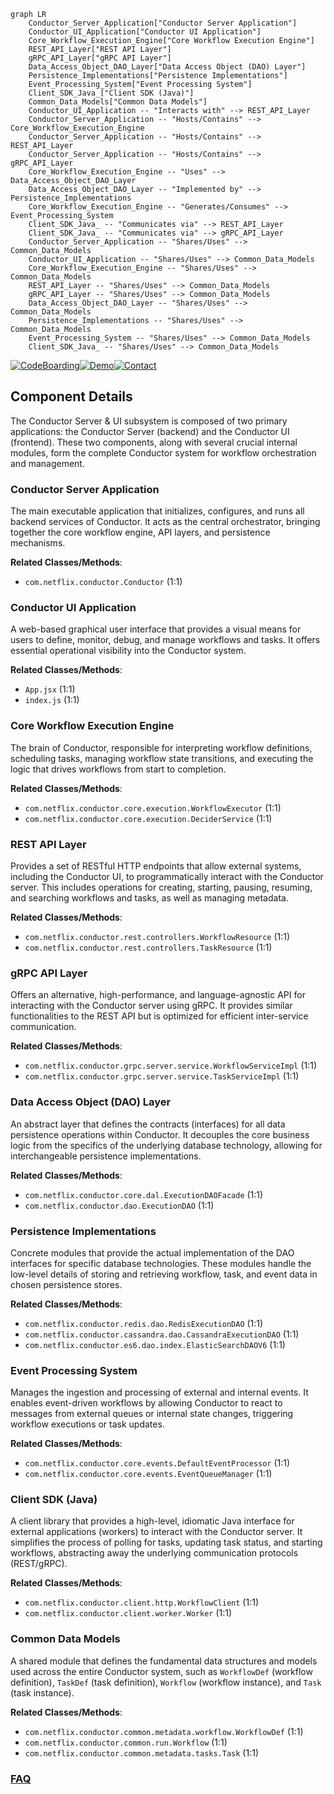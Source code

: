 ```mermaid
graph LR
    Conductor_Server_Application["Conductor Server Application"]
    Conductor_UI_Application["Conductor UI Application"]
    Core_Workflow_Execution_Engine["Core Workflow Execution Engine"]
    REST_API_Layer["REST API Layer"]
    gRPC_API_Layer["gRPC API Layer"]
    Data_Access_Object_DAO_Layer["Data Access Object (DAO) Layer"]
    Persistence_Implementations["Persistence Implementations"]
    Event_Processing_System["Event Processing System"]
    Client_SDK_Java_["Client SDK (Java)"]
    Common_Data_Models["Common Data Models"]
    Conductor_UI_Application -- "Interacts with" --> REST_API_Layer
    Conductor_Server_Application -- "Hosts/Contains" --> Core_Workflow_Execution_Engine
    Conductor_Server_Application -- "Hosts/Contains" --> REST_API_Layer
    Conductor_Server_Application -- "Hosts/Contains" --> gRPC_API_Layer
    Core_Workflow_Execution_Engine -- "Uses" --> Data_Access_Object_DAO_Layer
    Data_Access_Object_DAO_Layer -- "Implemented by" --> Persistence_Implementations
    Core_Workflow_Execution_Engine -- "Generates/Consumes" --> Event_Processing_System
    Client_SDK_Java_ -- "Communicates via" --> REST_API_Layer
    Client_SDK_Java_ -- "Communicates via" --> gRPC_API_Layer
    Conductor_Server_Application -- "Shares/Uses" --> Common_Data_Models
    Conductor_UI_Application -- "Shares/Uses" --> Common_Data_Models
    Core_Workflow_Execution_Engine -- "Shares/Uses" --> Common_Data_Models
    REST_API_Layer -- "Shares/Uses" --> Common_Data_Models
    gRPC_API_Layer -- "Shares/Uses" --> Common_Data_Models
    Data_Access_Object_DAO_Layer -- "Shares/Uses" --> Common_Data_Models
    Persistence_Implementations -- "Shares/Uses" --> Common_Data_Models
    Event_Processing_System -- "Shares/Uses" --> Common_Data_Models
    Client_SDK_Java_ -- "Shares/Uses" --> Common_Data_Models
```
[![CodeBoarding](https://img.shields.io/badge/Generated%20by-CodeBoarding-9cf?style=flat-square)](https://github.com/CodeBoarding/GeneratedOnBoardings)[![Demo](https://img.shields.io/badge/Try%20our-Demo-blue?style=flat-square)](https://www.codeboarding.org/demo)[![Contact](https://img.shields.io/badge/Contact%20us%20-%20contact@codeboarding.org-lightgrey?style=flat-square)](mailto:contact@codeboarding.org)

## Component Details

The Conductor Server & UI subsystem is composed of two primary applications: the Conductor Server (backend) and the Conductor UI (frontend). These two components, along with several crucial internal modules, form the complete Conductor system for workflow orchestration and management.

### Conductor Server Application
The main executable application that initializes, configures, and runs all backend services of Conductor. It acts as the central orchestrator, bringing together the core workflow engine, API layers, and persistence mechanisms.


**Related Classes/Methods**:

- `com.netflix.conductor.Conductor` (1:1)


### Conductor UI Application
A web-based graphical user interface that provides a visual means for users to define, monitor, debug, and manage workflows and tasks. It offers essential operational visibility into the Conductor system.


**Related Classes/Methods**:

- `App.jsx` (1:1)
- `index.js` (1:1)


### Core Workflow Execution Engine
The brain of Conductor, responsible for interpreting workflow definitions, scheduling tasks, managing workflow state transitions, and executing the logic that drives workflows from start to completion.


**Related Classes/Methods**:

- `com.netflix.conductor.core.execution.WorkflowExecutor` (1:1)
- `com.netflix.conductor.core.execution.DeciderService` (1:1)


### REST API Layer
Provides a set of RESTful HTTP endpoints that allow external systems, including the Conductor UI, to programmatically interact with the Conductor server. This includes operations for creating, starting, pausing, resuming, and searching workflows and tasks, as well as managing metadata.


**Related Classes/Methods**:

- `com.netflix.conductor.rest.controllers.WorkflowResource` (1:1)
- `com.netflix.conductor.rest.controllers.TaskResource` (1:1)


### gRPC API Layer
Offers an alternative, high-performance, and language-agnostic API for interacting with the Conductor server using gRPC. It provides similar functionalities to the REST API but is optimized for efficient inter-service communication.


**Related Classes/Methods**:

- `com.netflix.conductor.grpc.server.service.WorkflowServiceImpl` (1:1)
- `com.netflix.conductor.grpc.server.service.TaskServiceImpl` (1:1)


### Data Access Object (DAO) Layer
An abstract layer that defines the contracts (interfaces) for all data persistence operations within Conductor. It decouples the core business logic from the specifics of the underlying database technology, allowing for interchangeable persistence implementations.


**Related Classes/Methods**:

- `com.netflix.conductor.core.dal.ExecutionDAOFacade` (1:1)
- `com.netflix.conductor.dao.ExecutionDAO` (1:1)


### Persistence Implementations
Concrete modules that provide the actual implementation of the DAO interfaces for specific database technologies. These modules handle the low-level details of storing and retrieving workflow, task, and event data in chosen persistence stores.


**Related Classes/Methods**:

- `com.netflix.conductor.redis.dao.RedisExecutionDAO` (1:1)
- `com.netflix.conductor.cassandra.dao.CassandraExecutionDAO` (1:1)
- `com.netflix.conductor.es6.dao.index.ElasticSearchDAOV6` (1:1)


### Event Processing System
Manages the ingestion and processing of external and internal events. It enables event-driven workflows by allowing Conductor to react to messages from external queues or internal state changes, triggering workflow executions or task updates.


**Related Classes/Methods**:

- `com.netflix.conductor.core.events.DefaultEventProcessor` (1:1)
- `com.netflix.conductor.core.events.EventQueueManager` (1:1)


### Client SDK (Java)
A client library that provides a high-level, idiomatic Java interface for external applications (workers) to interact with the Conductor server. It simplifies the process of polling for tasks, updating task status, and starting workflows, abstracting away the underlying communication protocols (REST/gRPC).


**Related Classes/Methods**:

- `com.netflix.conductor.client.http.WorkflowClient` (1:1)
- `com.netflix.conductor.client.worker.Worker` (1:1)


### Common Data Models
A shared module that defines the fundamental data structures and models used across the entire Conductor system, such as `WorkflowDef` (workflow definition), `TaskDef` (task definition), `Workflow` (workflow instance), and `Task` (task instance).


**Related Classes/Methods**:

- `com.netflix.conductor.common.metadata.workflow.WorkflowDef` (1:1)
- `com.netflix.conductor.common.run.Workflow` (1:1)
- `com.netflix.conductor.common.metadata.tasks.Task` (1:1)




### [FAQ](https://github.com/CodeBoarding/GeneratedOnBoardings/tree/main?tab=readme-ov-file#faq)